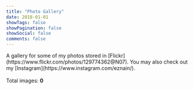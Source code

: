```yaml
---
title: "Photo Gallery"
date: 2018-01-01
showTags: false
showPagination: false
showSocial: false
comments: false
---
```


<p class='light-font'>
A gallery for some of my photos stored in [Flickr](https://www.flickr.com/photos/129774362@N07). You may also check out my [Instagram](https://www.instagram.com/eznain/).
<br/>
<br/>
Total images: <strong id='total-images'>0</strong>
</p>
<div id='photo-gallery'></div>
<script src="//cdnjs.cloudflare.com/ajax/libs/jquery/2.1.3/jquery.min.js"></script>
<script src="//cdnjs.cloudflare.com/ajax/libs/highlight.js/9.8.0/highlight.min.js"></script>
<script src="//cdnjs.cloudflare.com/ajax/libs/fancybox/2.1.4/jquery.fancybox.min.js"></script>
<script src="//cdnjs.cloudflare.com/ajax/libs/fancybox/2.1.4/helpers/jquery.fancybox-thumbs.min.js"></script>
<script src="/js/photo-gallery/flickrfeed.js"></script>